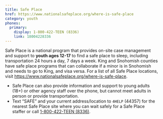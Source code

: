 ```yaml
---
title: Safe Place
href: https://www.nationalsafeplace.org/where-is-safe-place
category: youth
phones:
  primary:
    display: 1-800-422-TEEN (8336)
    link: 18004228336
---
```


Safe Place is a national program that provides on-site case management and support to **youth ages 12-17** to find a safe place to sleep, including transportation 24 hours a day, 7 days a week. King and Snohomish counties have safe place programs that can collaborate if a minor is in Snohomish and needs to go to King, and visa versa. For a list of all Safe Place locations, visit <https://www.nationalsafeplace.org/where-is-safe-place>.

* Safe Place can also provide information and support to young adults (18+) or other agency staff over the phone, but cannot meet adults in person or provide transportation.
* Text “SAFE” and your current address/location to `4HELP` (44357) for the nearest Safe Place site where you can wait safely for a Safe Place staffer or call <a href="tel:18004228336">1-800-422-TEEN (8336)</a>.
